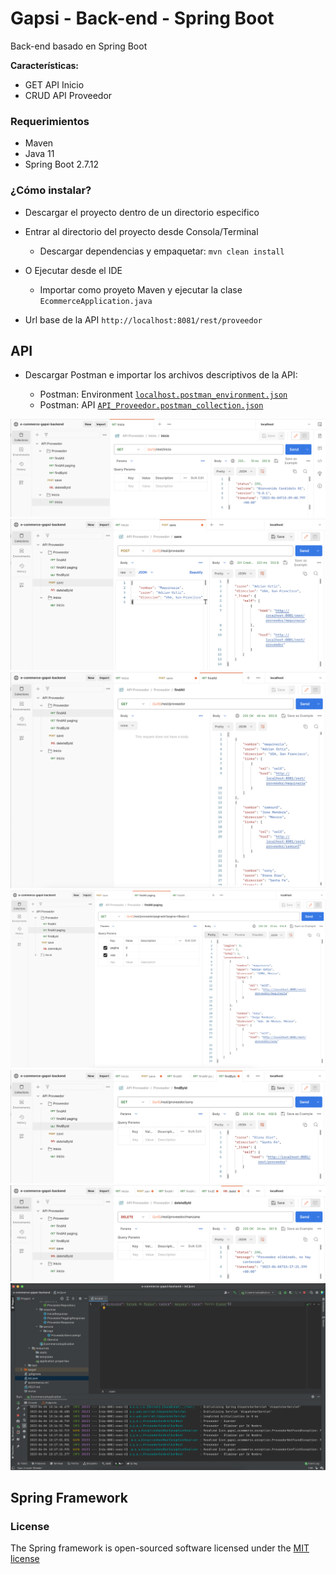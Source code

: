 # Gapsi - Back-end - Spring Boot
Back-end basado en Spring Boot

**Características:**
* GET API Inicio
* CRUD API Proveedor

### Requerimientos
* Maven
* Java 11
* Spring Boot 2.7.12

### ¿Cómo instalar?

* Descargar el proyecto dentro de un directorio especifico
* Entrar al directorio del proyecto desde Consola/Terminal

    - Descargar dependencias y empaquetar: `mvn clean install`
    
* O Ejecutar desde el IDE
  - Importar como proyeto Maven y ejecutar la clase `EcommerceApplication.java`
    
* Url base de la API `http://localhost:8081/rest/proveedor`

## API
* Descargar Postman e importar los archivos descriptivos de la API:

    - Postman: Environment [`localhost.postman_environment.json`](https://github.com/adrianortiz/e-commerce-gapsi-backend/blob/main/src/main/resources/postman/localhost.postman_environment.json)
    - Postman: API [`API_Proveedor.postman_collection.json`](https://github.com/adrianortiz/e-commerce-gapsi-backend/blob/main/src/main/resources/postman/API_Proveedor.postman_collection.json)

![API](https://github.com/adrianortiz/e-commerce-gapsi-backend/blob/main/src/main/resources/images/img-01-backend.png)
![API](https://github.com/adrianortiz/e-commerce-gapsi-backend/blob/main/src/main/resources/images/img-02-backend.png)
![API](https://github.com/adrianortiz/e-commerce-gapsi-backend/blob/main/src/main/resources/images/img-03-backend.png)
![API](https://github.com/adrianortiz/e-commerce-gapsi-backend/blob/main/src/main/resources/images/img-04-backend.png)
![API](https://github.com/adrianortiz/e-commerce-gapsi-backend/blob/main/src/main/resources/images/img-05-backend.png)
![API](https://github.com/adrianortiz/e-commerce-gapsi-backend/blob/main/src/main/resources/images/img-06-backend.png)
![API](https://github.com/adrianortiz/e-commerce-gapsi-backend/blob/main/src/main/resources/images/img-07-backend.png)


## Spring Framework

### License

The Spring framework is open-sourced software licensed under the [MIT license](http://opensource.org/licenses/MIT)